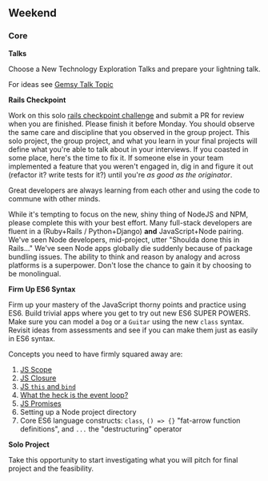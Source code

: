 ## Weekend

### Core

**Talks**

Choose a New Technology Exploration Talks and prepare your lightning talk.

For ideas see [Gemsy Talk Topic](../resources/gemsy_talk_topics.md)

**Rails Checkpoint**

Work on this solo [rails checkpoint challenge](../../../../rails-checkpoint-challenge) and submit a PR for review
when you are finished.  Please finish it before Monday. You should observe the
same care and discipline that you observed in the group project. This solo
project, the group project, and what you learn in your final projects will
define what you're able to talk about in your interviews. If you coasted in
some place, here's the time to fix it. If someone else in your team implemented
a feature that you weren't engaged in, dig in and figure it out (refactor it?
write tests for it?) until you're _as good as the originator_.

Great developers are always learning from each other and using the code to
commune with other minds.

While it's tempting to focus on the new, shiny thing of NodeJS and NPM, please
complete this with your best effort. Many full-stack developers are fluent
in a (Ruby+Rails / Python+Django) **and** JavaScript+Node pairing. We've seen
Node developers, mid-project, utter "Shoulda done this in Rails..." We've seen
Node apps globally die suddenly because of package bundling issues. The ability
to think and reason by analogy and across platforms is a superpower. Don't lose
the chance to gain it by choosing to be monolingual.

**Firm Up ES6 Syntax**

Firm up your mastery of the JavaScript thorny points and practice using ES6.
Build trivial apps where you get to try out new ES6 SUPER POWERS. Make sure you
can model a `Dog` or a `Guitar` using the new `class` syntax. Revisit ideas
from assessments and see if you can make them just as easily in ES6 syntax.

Concepts you need to have firmly squared away are:

1. [JS Scope](https://www.youtube.com/watch?v=SBwoFkRjZvE)
2. [JS Closure](https://www.youtube.com/watch?v=CQqwU2Ixu-U&index=5&list=PL0zVEGEvSaeEd9hlmCXrk5yUyqUag-n84)
3. [JS `this` and `bind`](https://www.youtube.com/watch?v=PIkA60I0dKU)
4. [What the heck is the event loop?](https://youtu.be/8aGhZQkoFbQ)
5. [JS Promises](https://www.youtube.com/watch?v=2d7s3spWAzo&index=8&list=PL0zVEGEvSaeEd9hlmCXrk5yUyqUag-n84)
6. Setting up a Node project directory
7. Core ES6 language constructs: `class`, `() => {}` "fat-arrow function definitions", and `...` the "destructuring" operator

**Solo Project**

Take this opportunity to start investigating what you will pitch for final project and the feasibility.
